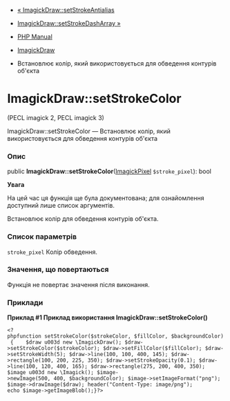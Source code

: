 - [«
ImagickDraw::setStrokeAntialias](imagickdraw.setstrokeantialias.md)
- [ImagickDraw::setStrokeDashArray
»](imagickdraw.setstrokedasharray.md)

- [PHP Manual](index.md)
- [ImagickDraw](class.imagickdraw.md)
- Встановлює колір, який використовується для обведення контурів об'єкта

# ImagickDraw::setStrokeColor

(PECL imagick 2, PECL imagick 3)

ImagickDraw::setStrokeColor — Встановлює колір, який використовується для
обведення контурів об'єкта

### Опис

public
**ImagickDraw::setStrokeColor**([ImagickPixel](class.imagickpixel.md)
`$stroke_pixel`): bool

**Увага**

На цей час ця функція ще була документована; для
ознайомлення доступний лише список аргументів.

Встановлює колір для обведення контурів об'єкта.

### Список параметрів

`stroke_pixel`
Колір обведення.

### Значення, що повертаються

Функція не повертає значення після виконання.

### Приклади

**Приклад #1 Приклад використання **ImagickDraw::setStrokeColor()****

` <?phpfunction setStrokeColor($strokeColor, $fillColor, $backgroundColor) {    $draw u003d new \ImagickDraw(); $draw->setStrokeColor($strokeColor); $draw->setFillColor($fillColor); $draw->setStrokeWidth(5); $draw->line(100, 100, 400, 145); $draw->rectangle(100, 200, 225, 350); $draw->setStrokeOpacity(0.1); $draw->line(100, 120, 400, 165); $draw->rectangle(275, 200, 400, 350); $image u003d new \Imagick(); $image->newImage(500, 400, $backgroundColor); $image->setImageFormat("png"); $image->drawImage($draw); header("Content-Type: image/png"); echo $image->getImageBlob();}?> `
